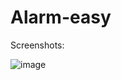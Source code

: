 # Alarm-easy
Screenshots:

![image](https://user-images.githubusercontent.com/57281589/167158192-b9336087-db10-46f3-898d-0307b9d07e0e.png)
